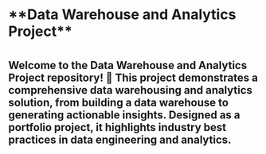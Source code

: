 <h1>**Data Warehouse and Analytics Project**<h1>
  
<h2>Welcome to the Data Warehouse and Analytics Project repository! 🚀
This project demonstrates a comprehensive data warehousing and analytics solution, from building a data warehouse to generating actionable insights. Designed as a portfolio project, it highlights industry best practices in data engineering and analytics.<h2>

